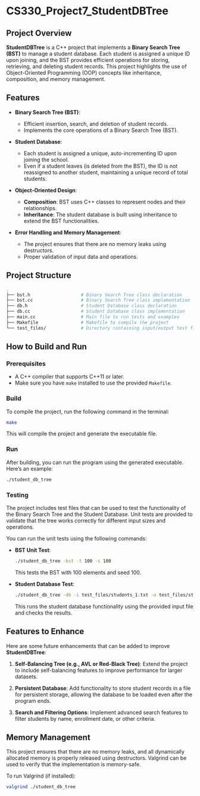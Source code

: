 # CS330_Project7_StudentDBTree

## Project Overview

**StudentDBTree** is a C++ project that implements a **Binary Search Tree (BST)** to manage a student database. Each student is assigned a unique ID upon joining, and the BST provides efficient operations for storing, retrieving, and deleting student records. This project highlights the use of Object-Oriented Programming (OOP) concepts like inheritance, composition, and memory management.

## Features

- **Binary Search Tree (BST)**:
  - Efficient insertion, search, and deletion of student records.
  - Implements the core operations of a Binary Search Tree (BST).
  
- **Student Database**:
  - Each student is assigned a unique, auto-incrementing ID upon joining the school.
  - Even if a student leaves (is deleted from the BST), the ID is not reassigned to another student, maintaining a unique record of total students.

- **Object-Oriented Design**:
  - **Composition**: BST uses C++ classes to represent nodes and their relationships.
  - **Inheritance**: The student database is built using inheritance to extend the BST functionalities.
  
- **Error Handling and Memory Management**:
  - The project ensures that there are no memory leaks using destructors.
  - Proper validation of input data and operations.

## Project Structure

```bash
.
├── bst.h                   # Binary Search Tree class declaration
├── bst.cc                  # Binary Search Tree class implementation
├── db.h                    # Student Database class declaration
├── db.cc                   # Student Database class implementation
├── main.cc                 # Main file to run tests and examples
├── Makefile                # Makefile to compile the project
└── test_files/             # Directory containing input/output test files
```

## How to Build and Run

### Prerequisites

- A C++ compiler that supports C++11 or later.
- Make sure you have `make` installed to use the provided `Makefile`.

### Build

To compile the project, run the following command in the terminal:

```bash
make
```

This will compile the project and generate the executable file.

### Run

After building, you can run the program using the generated executable. Here’s an example:

```bash
./student_db_tree
```

### Testing

The project includes test files that can be used to test the functionality of the Binary Search Tree and the Student Database. Unit tests are provided to validate that the tree works correctly for different input sizes and operations.

You can run the unit tests using the following commands:

- **BST Unit Test**:
  ```bash
  ./student_db_tree -bst -t 100 -s 100
  ```
  This tests the BST with 100 elements and seed 100.

- **Student Database Test**:
  ```bash
  ./student_db_tree -db -i test_files/students_1.txt -o test_files/students_1_ans.txt
  ```
  This runs the student database functionality using the provided input file and checks the results.

## Features to Enhance

Here are some future enhancements that can be added to improve **StudentDBTree**:

1. **Self-Balancing Tree (e.g., AVL or Red-Black Tree)**: Extend the project to include self-balancing features to improve performance for larger datasets.
  
2. **Persistent Database**: Add functionality to store student records in a file for persistent storage, allowing the database to be loaded even after the program ends.

3. **Search and Filtering Options**: Implement advanced search features to filter students by name, enrollment date, or other criteria.

## Memory Management

This project ensures that there are no memory leaks, and all dynamically allocated memory is properly released using destructors. Valgrind can be used to verify that the implementation is memory-safe.

To run Valgrind (if installed):

```bash
valgrind ./student_db_tree
```

